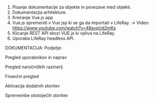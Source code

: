 1. Pisanje dokumentacije za objekte in povezave med objekti.
2. Dokumentacjia arhitekture.
3. Kreiranje Vue.js app
4. Vue.js spremeniti v Vue jsp ki se ga da importati v LifeRay. -> Video: https://www.youtube.com/watch?v=48avpUd2mKs
5. Klicanje REST API skozi VUE.js ki vpliva na LifeRay.
6. Uporaba LifeRay headless API.



DOKUMENTACIJA:
Podjetje: 

Pregled uporabnikov in naprav 

Pregled naročniških razmerij 

Finančni pregled 

Aktivacija dodatnih storitev 

Spremembe obstoječih storitev 

